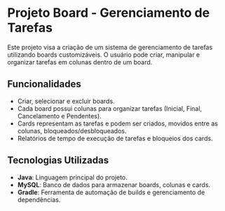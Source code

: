 # Projeto Board - Gerenciamento de Tarefas

Este projeto visa a criação de um sistema de gerenciamento de tarefas utilizando boards customizáveis. O usuário pode criar, manipular e organizar tarefas em colunas dentro de um board.

## Funcionalidades

- Criar, selecionar e excluir boards.
- Cada board possui colunas para organizar tarefas (Inicial, Final, Cancelamento e Pendentes).
- Cards representam as tarefas e podem ser criados, movidos entre as colunas, bloqueados/desbloqueados.
- Relatórios de tempo de execução de tarefas e bloqueios dos cards.

## Tecnologias Utilizadas

- **Java**: Linguagem principal do projeto.
- **MySQL**: Banco de dados para armazenar boards, colunas e cards.
- **Gradle**: Ferramenta de automação de builds e gerenciamento de dependências.



